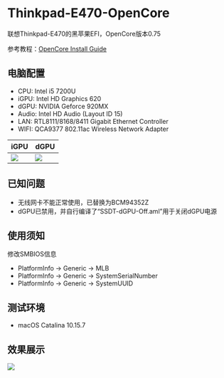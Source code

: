 # Thinkpad-E470-OpenCore

联想Thinkpad-E470的黑苹果EFI，OpenCore版本0.75

参考教程：[OpenCore Install Guide](https://dortania.github.io/OpenCore-Install-Guide)

## 电脑配置

- CPU: Intel i5 7200U
- iGPU: Intel HD Graphics 620
- dGPU: NVIDIA Geforce 920MX
- Audio: Intel HD Audio (Layout ID 15)
- LAN: RTL8111/8168/8411 Gigabit Ethernet Controller
- WIFI: QCA9377 802.11ac Wireless Network Adapter

| iGPU | dGPU |
| --- | --- |
| ![](https://github.com/hsinyuwang/Thinkpad-E470-OpenCore/blob/main/images/iGPU.PNG?raw=true) | ![](https://github.com/hsinyuwang/Thinkpad-E470-OpenCore/blob/main/images/dGPU.PNG?raw=true) |


## 已知问题

- 无线网卡不能正常使用，已替换为BCM94352Z
- dGPU已禁用，并自行编译了“SSDT-dGPU-Off.aml”用于关闭dGPU电源

## 使用须知
修改SMBIOS信息
- PlatformInfo -> Generic -> MLB
- PlatformInfo -> Generic -> SystemSerialNumber
- PlatformInfo -> Generic -> SystemUUID

## 测试环境

- macOS Catalina 10.15.7

## 效果展示

![](https://github.com/hsinyuwang/Thinkpad-E470-OpenCore/blob/main/images/demo.jpg?raw=true)
